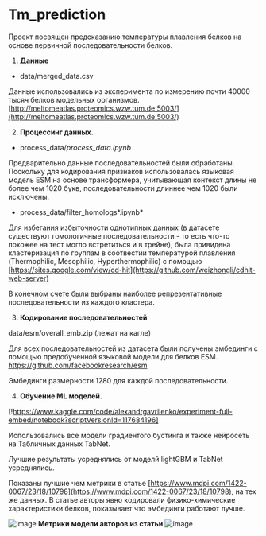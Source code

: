 # Tm_prediction


Проект посвящен предсказанию температуры плавления белков на основе первичной последовательности белков. 

1. **Данные**
- data/merged_data.csv

Данные использовались из эксперимента по измерению почти 40000 тысяч белков модельных организмов. [http://meltomeatlas.proteomics.wzw.tum.de:5003/](http://meltomeatlas.proteomics.wzw.tum.de:5003/) 

2. **Процессинг данных.**
- process_data/*process_data.ipynb*

Предварительно данные последовательностей были обработаны. Поскольку для кодирования признаков использовалась языковая модель ESM на основе трансформера, учитывающая контекст длины не более чем 1020 букв, последовательности длиннее чем 1020 были исключены. 

- process_data/filter_homologs*.ipynb*

Для избегания избыточности однотипных данных (в датасете существуют  гомологичные последовательности - то есть что-то похожее на тест могло встретиться и в трейне), была привидена кластеризация по  группам в соотвестии температурой плавления (Thermophilic, Mesophilic, Hyperthermophilic) c помощью [https://sites.google.com/view/cd-hit](https://github.com/weizhongli/cdhit-web-server)   

В конечном счете были выбраны наиболее репрезентативные последовательности из каждого кластера. 

3. **Кодирование последовательностей**

data/esm/overall_emb.zip (лежат на кагле) 

Для всех последовательностей из датасета были получены эмбединги с помощью предобученной языковой модели для белков ESM. https://github.com/facebookresearch/esm 

Эмбединги размерности 1280 для каждой последовательности.

 4. **Обучение ML моделей.** 

[!https://www.kaggle.com/code/alexandrgavrilenko/experiment-full-embed/notebook?scriptVersionId=117684196]

Использовались  все модели градиентого бустинга и также нейросеть на Табличных данных TabNet.

Лучшие результаты усреднялись от моделй lightGBM и TabNet усреднялись. 

Показаны лучшие чем метрики в статье [https://www.mdpi.com/1422-0067/23/18/10798](https://www.mdpi.com/1422-0067/23/18/10798), на тех же данных. В статье авторы  явно кодировали физико-химические характеристики белков, показывает что эмбединги работают лучше. 
                              <p align="Метрики моей модели"> 
![image](https://user-images.githubusercontent.com/92908421/215409775-363ee8a2-576a-4d78-a451-be4b997c8bd9.png)
                             __Метрики модели авторов из статьи__
![image](https://user-images.githubusercontent.com/92908421/215410115-4e3f5dea-79fb-4068-8493-d6972dfe8775.png)



